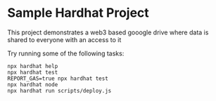 # Sample Hardhat Project

This project demonstrates a web3 based gooogle drive where data is shared to everyone with an access to it

Try running some of the following tasks:

```shell
npx hardhat help
npx hardhat test
REPORT_GAS=true npx hardhat test
npx hardhat node
npx hardhat run scripts/deploy.js
```
